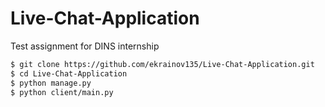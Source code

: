 # Live-Chat-Application
Test assignment for DINS internship

```bash
$ git clone https://github.com/ekrainov135/Live-Chat-Application.git
$ cd Live-Chat-Application
$ python manage.py
$ python client/main.py
```
